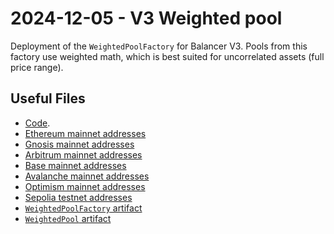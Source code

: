 # 2024-12-05 - V3 Weighted pool

Deployment of the `WeightedPoolFactory` for Balancer V3.
Pools from this factory use weighted math, which is best suited for uncorrelated assets (full price range).

## Useful Files

- [Code](https://github.com/balancer/balancer-v3-monorepo/commit/25d73b3d091f5dde943ad6b7d90db9569222510d).
- [Ethereum mainnet addresses](./output/mainnet.json)
- [Gnosis mainnet addresses](./output/gnosis.json)
- [Arbitrum mainnet addresses](./output/arbitrum.json)
- [Base mainnet addresses](./output/base.json)
- [Avalanche mainnet addresses](./output/avalanche.json)
- [Optimism mainnet addresses](./output/optimism.json)
- [Sepolia testnet addresses](./output/sepolia.json)
- [`WeightedPoolFactory` artifact](./artifact/WeightedPoolFactory.json)
- [`WeightedPool` artifact](./artifact/WeightedPool.json)
